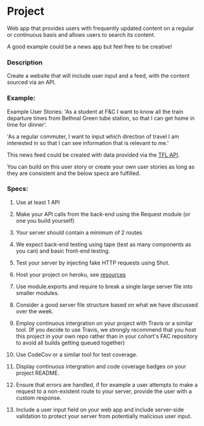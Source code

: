# Project

Web app that provides users with frequently updated content on a regular or continuous basis and allows users to search its content.

A good example could be a news app but feel free to be creative!

### Description

Create a website that will include user input and a feed, with the content sourced via an API. 

### Example:

Example User Stories:
'As a student at F&C I want to know all the train departure times from Bethnal Green tube station, so that I can get home in time for dinner'.

'As a regular commuter, I want to input which direction of travel I am interested in so that I can see information that is relevant to me.'

This news feed could be created with data provided via the [TFL API](https://api.tfl.gov.uk/).

You can build on this user story or create your own user stories as long as they are consistent and the below specs are fulfilled.

### Specs:

1) Use at least 1 API 

2) Make your API calls from the back-end using the Request module (or one you build yourself)

3) Your server should contain a minimum of 2 routes

4) We expect back-end testing using tape (test as many components as you can) and basic front-end testing.

5) Test your server by injecting fake HTTP requests using Shot. 

6) Host your project on heroku, see [resources](https://github.com/foundersandcoders/master-reference/blob/master/coursebook/week-5/resources.md)

7) Use module.exports and require to break a single large server file into smaller modules.

8) Consider a good server file structure based on what we have discussed over the week.

9) Employ continuous intergration on your project with Travis or a similar tool. (If you decide to use Travis, we strongly recommend that you host this project in your own repo rather than in your cohort's FAC repository to avoid all builds getting queued together)

10) Use CodeCov or a similar tool for test coverage.

11) Display continuous intergration and code coverage badges on your project README. 

12) Ensure that errors are handled, if for example a user attempts to make a request to a non-existent route to your server, provide the user with a custom response.    

13) Include a user input field on your web app and include server-side validation to protect your server from potentially malicious user input.
